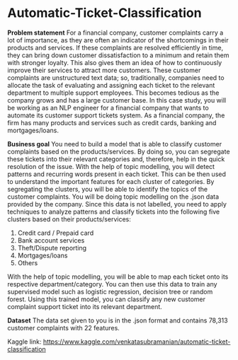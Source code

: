 # Automatic-Ticket-Classification

**Problem statement**
For a financial company, customer complaints carry a lot of importance, as they are often an indicator of the shortcomings in their products and services. If these complaints are resolved efficiently in time, they can bring down customer dissatisfaction to a minimum and retain them with stronger loyalty. This also gives them an idea of how to continuously improve their services to attract more customers.
These customer complaints are unstructured text data; so, traditionally, companies need to allocate the task of evaluating and assigning each ticket to the relevant department to multiple support employees. This becomes tedious as the company grows and has a large customer base.
In this case study, you will be working as an NLP engineer for a financial company that wants to automate its customer support tickets system. As a financial company, the firm has many products and services such as credit cards, banking and mortgages/loans.

**Business goal**
You need to build a model that is able to classify customer complaints based on the products/services. By doing so, you can segregate these tickets into their relevant categories and, therefore, help in the quick resolution of the issue.
With the help of topic modelling, you will detect patterns and recurring words present in each ticket. This can be then used to understand the important features for each cluster of categories. By segregating the clusters, you will be able to identify the topics of the customer complaints.
You will be doing topic modelling on the .json data provided by the company. Since this data is not labelled, you need to apply techniques to analyze patterns and classify tickets into the following five clusters based on their products/services:

1) Credit card / Prepaid card
2) Bank account services
3) Theft/Dispute reporting
4) Mortgages/loans
5) Others

With the help of topic modelling, you will be able to map each ticket onto its respective department/category. You can then use this data to train any supervised model such as logistic regression, decision tree or random forest. Using this trained model, you can classify any new customer complaint support ticket into its relevant department.

**Dataset**
The data set given to you is in the .json format and contains 78,313 customer complaints with 22 features.

Kaggle link: https://www.kaggle.com/venkatasubramanian/automatic-ticket-classification
